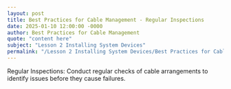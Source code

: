 ```yaml
---
layout: post
title: Best Practices for Cable Management - Regular Inspections
date: 2025-01-10 12:00:00 -0000
author: Best Practices for Cable Management
quote: "content here"
subject: "Lesson 2 Installing System Devices"
permalink: "/Lesson 2 Installing System Devices/Best Practices for Cable Management/Best Practices for Cable Management - Regular Inspections"
---
```


Regular Inspections: Conduct regular checks of cable arrangements to identify issues before they cause failures.
